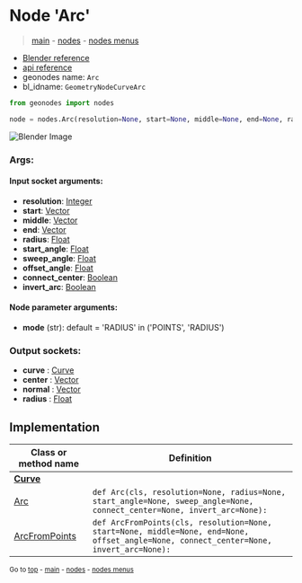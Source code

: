 # Node 'Arc'

> [main](../structure.md) - [nodes](nodes.md) - [nodes menus](nodes_menus.md)

- [Blender reference](https://docs.blender.org/manual/en/latest/modeling/geometry_nodes/curve_primitives/arc.html)
- [api reference](https://docs.blender.org/api/current/bpy.types.GeometryNodeCurveArc.html)
- geonodes name: `Arc`
- bl_idname: `GeometryNodeCurveArc`

```python
from geonodes import nodes

node = nodes.Arc(resolution=None, start=None, middle=None, end=None, radius=None, start_angle=None, sweep_angle=None, offset_angle=None, connect_center=None, invert_arc=None, mode='RADIUS')
```

![Blender Image](https://docs.blender.org/manual/en/latest/_images/node-types_GeometryNodeCurveArc.webp)

### Args:

#### Input socket arguments:

- **resolution**: [Integer](Integer.md)
- **start**: [Vector](Vector.md)
- **middle**: [Vector](Vector.md)
- **end**: [Vector](Vector.md)
- **radius**: [Float](Float.md)
- **start_angle**: [Float](Float.md)
- **sweep_angle**: [Float](Float.md)
- **offset_angle**: [Float](Float.md)
- **connect_center**: [Boolean](Boolean.md)
- **invert_arc**: [Boolean](Boolean.md)

#### Node parameter arguments:

- **mode** (str): default = 'RADIUS' in ('POINTS', 'RADIUS')

### Output sockets:

- **curve** : [Curve](Curve.md)
- **center** : [Vector](Vector.md)
- **normal** : [Vector](Vector.md)
- **radius** : [Float](Float.md)

## Implementation

| Class or method name | Definition |
|----------------------|------------|
| **[Curve](Curve.md)** |
| [Arc](Curve.md#Arc-classmethod) | `def Arc(cls, resolution=None, radius=None, start_angle=None, sweep_angle=None, connect_center=None, invert_arc=None):` |
| [ArcFromPoints](Curve.md#ArcFromPoints-classmethod) | `def ArcFromPoints(cls, resolution=None, start=None, middle=None, end=None, offset_angle=None, connect_center=None, invert_arc=None):` |
<sub>Go to [top](#node-Arc) - [main](../structure.md) - [nodes](nodes.md) - [nodes menus](nodes_menus.md)</sub>

